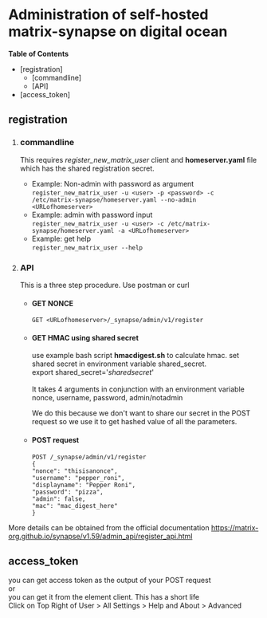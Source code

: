 
# Administration of self-hosted matrix-synapse on digital ocean



**Table of Contents**
  - [registration]
    - [commandline]
    - [API]
  - [access_token]

## registration
1. ### commandline
    This requires *register_new_matrix_user* client and **homeserver.yaml** file which has the shared registration secret.
    - Example: Non-admin with password as argument <br>
    `register_new_matrix_user -u <user> -p <password> -c /etc/matrix-synapse/homeserver.yaml --no-admin <URLofhomeserver>`
    - Example: admin with password input <br>
    `register_new_matrix_user -u <user> -c /etc/matrix-synapse/homeserver.yaml -a <URLofhomeserver>`
    - Example: get help <br>
    `register_new_matrix_user --help`

2. ### API
    This is a three step procedure. Use postman or curl
    - #### GET NONCE
        `GET <URLofhomeserver>/_synapse/admin/v1/register`
    - #### GET HMAC using shared secret
        use example bash script **hmacdigest.sh** to calculate hmac. set shared secret in environment variable shared_secret.<br>
        export shared_secret='*sharedsecret*'<br>
        <br>It takes 4 arguments in conjunction with an environment variable<br>
        nonce, username, password, admin/notadmin <br>
        
        We do this because we don't want to share our secret in the POST request so we use it to get hashed value of all the parameters.

    - #### POST request
        ```
        POST /_synapse/admin/v1/register
        {
        "nonce": "thisisanonce",
        "username": "pepper_roni",
        "displayname": "Pepper Roni",
        "password": "pizza",
        "admin": false,
        "mac": "mac_digest_here"
        }
        ```


More details can be obtained from the official documentation https://matrix-org.github.io/synapse/v1.59/admin_api/register_api.html



## access_token
you can get access token as the output of your POST request <br> 
or <br>
you can get it from the element client. This has a short life <br>
Click on Top Right of User > All Settings > Help and About > Advanced <br>